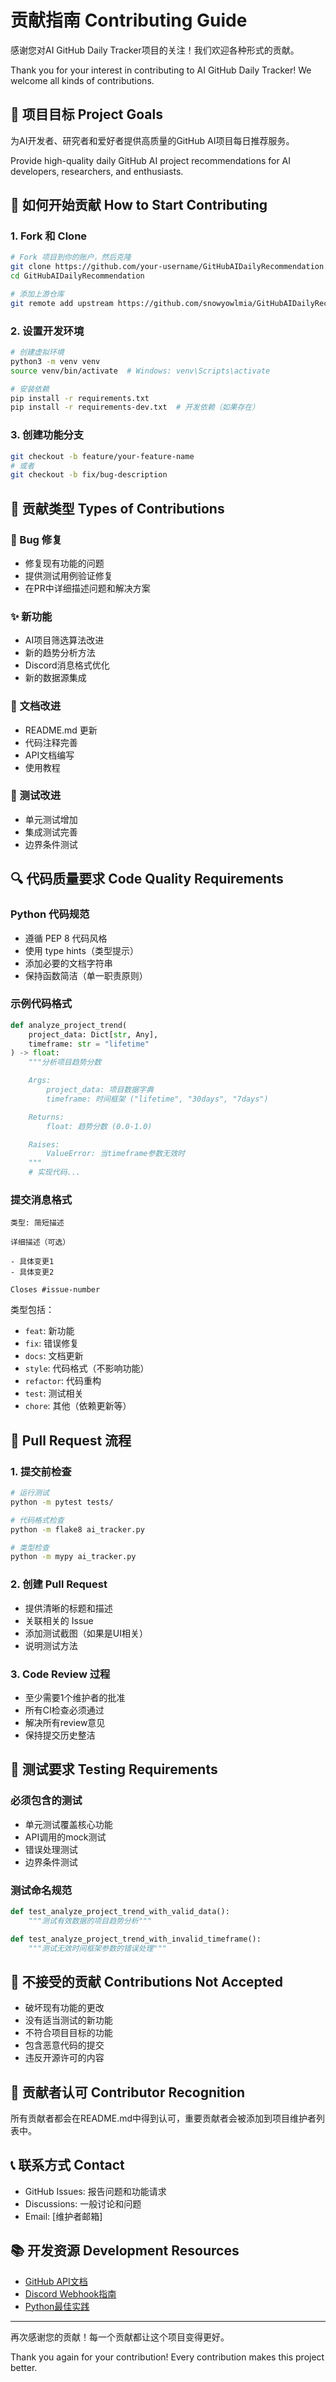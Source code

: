 # 贡献指南 Contributing Guide

感谢您对AI GitHub Daily Tracker项目的关注！我们欢迎各种形式的贡献。

Thank you for your interest in contributing to AI GitHub Daily Tracker! We welcome all kinds of contributions.

## 🎯 项目目标 Project Goals

为AI开发者、研究者和爱好者提供高质量的GitHub AI项目每日推荐服务。

Provide high-quality daily GitHub AI project recommendations for AI developers, researchers, and enthusiasts.

## 🚀 如何开始贡献 How to Start Contributing

### 1. Fork 和 Clone
```bash
# Fork 项目到你的账户，然后克隆
git clone https://github.com/your-username/GitHubAIDailyRecommendation.git
cd GitHubAIDailyRecommendation

# 添加上游仓库
git remote add upstream https://github.com/snowyowlmia/GitHubAIDailyRecommendation.git
```

### 2. 设置开发环境
```bash
# 创建虚拟环境
python3 -m venv venv
source venv/bin/activate  # Windows: venv\Scripts\activate

# 安装依赖
pip install -r requirements.txt
pip install -r requirements-dev.txt  # 开发依赖（如果存在）
```

### 3. 创建功能分支
```bash
git checkout -b feature/your-feature-name
# 或者
git checkout -b fix/bug-description
```

## 📝 贡献类型 Types of Contributions

### 🐛 Bug 修复
- 修复现有功能的问题
- 提供测试用例验证修复
- 在PR中详细描述问题和解决方案

### ✨ 新功能
- AI项目筛选算法改进
- 新的趋势分析方法
- Discord消息格式优化
- 新的数据源集成

### 📖 文档改进
- README.md 更新
- 代码注释完善
- API文档编写
- 使用教程

### 🧪 测试改进
- 单元测试增加
- 集成测试完善
- 边界条件测试

## 🔍 代码质量要求 Code Quality Requirements

### Python 代码规范
- 遵循 PEP 8 代码风格
- 使用 type hints（类型提示）
- 添加必要的文档字符串
- 保持函数简洁（单一职责原则）

### 示例代码格式
```python
def analyze_project_trend(
    project_data: Dict[str, Any],
    timeframe: str = "lifetime"
) -> float:
    """分析项目趋势分数

    Args:
        project_data: 项目数据字典
        timeframe: 时间框架 ("lifetime", "30days", "7days")

    Returns:
        float: 趋势分数 (0.0-1.0)

    Raises:
        ValueError: 当timeframe参数无效时
    """
    # 实现代码...
```

### 提交消息格式
```
类型: 简短描述

详细描述（可选）

- 具体变更1
- 具体变更2

Closes #issue-number
```

类型包括：
- `feat`: 新功能
- `fix`: 错误修复
- `docs`: 文档更新
- `style`: 代码格式（不影响功能）
- `refactor`: 代码重构
- `test`: 测试相关
- `chore`: 其他（依赖更新等）

## 🔄 Pull Request 流程

### 1. 提交前检查
```bash
# 运行测试
python -m pytest tests/

# 代码格式检查
python -m flake8 ai_tracker.py

# 类型检查
python -m mypy ai_tracker.py
```

### 2. 创建 Pull Request
- 提供清晰的标题和描述
- 关联相关的 Issue
- 添加测试截图（如果是UI相关）
- 说明测试方法

### 3. Code Review 过程
- 至少需要1个维护者的批准
- 所有CI检查必须通过
- 解决所有review意见
- 保持提交历史整洁

## 🧪 测试要求 Testing Requirements

### 必须包含的测试
- 单元测试覆盖核心功能
- API调用的mock测试
- 错误处理测试
- 边界条件测试

### 测试命名规范
```python
def test_analyze_project_trend_with_valid_data():
    """测试有效数据的项目趋势分析"""

def test_analyze_project_trend_with_invalid_timeframe():
    """测试无效时间框架参数的错误处理"""
```

## 🚫 不接受的贡献 Contributions Not Accepted

- 破坏现有功能的更改
- 没有适当测试的新功能
- 不符合项目目标的功能
- 包含恶意代码的提交
- 违反开源许可的内容

## 🎉 贡献者认可 Contributor Recognition

所有贡献者都会在README.md中得到认可，重要贡献者会被添加到项目维护者列表中。

## 📞 联系方式 Contact

- GitHub Issues: 报告问题和功能请求
- Discussions: 一般讨论和问题
- Email: [维护者邮箱]

## 📚 开发资源 Development Resources

- [GitHub API文档](https://docs.github.com/en/rest)
- [Discord Webhook指南](https://discord.com/developers/docs/resources/webhook)
- [Python最佳实践](https://docs.python-guide.org/)

---

再次感谢您的贡献！每一个贡献都让这个项目变得更好。

Thank you again for your contribution! Every contribution makes this project better.